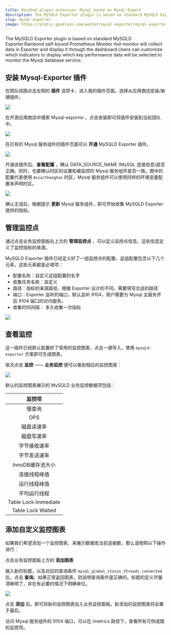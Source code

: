 ```yaml
---
title: Rainbod plugin extension：Mysql based on Mysql-Export
description: The MySQLD Exporter plugin is based on standard MySQLD Exporter.Rainbond Prometheus Monitor rbd-monitor will collect data in Exporter and show them through the dashboard
slug: mysql-exporter
image: https://static.goodrain.com/wechat/mysql-exporter/mysql-exporter.png
---
```


The MySQLD Exporter plugin is based on standard MySQLD Exporter.Rainbond self-bound Prometheus Monitor rbd-monitor will collect data in Exporter and display it through the dashboard.Users can customize which indicators to display which key performance data will be selected to monitor the Mysql database service.

<!--truncate-->

## 安装 Mysql-Exporter 插件

在团队视图点击左侧的 **插件** 选项卡，进入我的插件页面。选择从应用商店安装/新建插件。

![](https://static.goodrain.com/docs/5.3/component-op/custom-monitor/MySQLDExportor-2.png)

在开源应用商店中搜索 Mysql-exportor ，点击安装即可将插件安装到当前团队中。

![](https://static.goodrain.com/docs/5.3/component-op/custom-monitor/MySQLDExportor-3.png)

在已有的 Mysql 服务组件的插件页面可以 **开通** MySQLD Exporter 插件。

![](https://static.goodrain.com/docs/5.3/component-op/custom-monitor/custom-monitor-1.png)

开通该插件后，**查看配置** ，确认 DATA_SOURCE_NAME (MySQL 连接信息)是否正确。同时，也要确认时区的设置和被监控的 Mysql 服务组件是否一致。图中的配置代表使用 `Asia/Shanghai` 时区，Mysql 服务组件可以使用同样的环境变量配置来声明时区。

![](https://static.goodrain.com/docs/5.3/component-op/custom-monitor/MySQLDExportor-1.png)

确认无误后，根据提示 **更新** Mysql 服务组件，即可开始收集 MySQLD Exporter 提供的指标。

## 管理监控点

通过点击业务监控面板右上方的 **管理监控点** ，可以定义监控点信息，这些信息定义了监控指标的来源。

MySQLD Exporter 插件已经定义好了一组监控点的配置，这组配置包含以下几个元素，这些元素都是必填项：

- 配置名称：自定义这组配置的名字
- 收集任务名称：自定义
- 路径：指标的来源路径，根据 Exporter 设计的不同，需要填写合适的路径
- 端口：Exporter 监听的端口，默认监听 9104，用户需要为 Mysql 主服务开启 9104 端口的对内服务。
- 收集时间间隔： 多久收集一次指标

![](https://static.goodrain.com/docs/5.3/component-op/custom-monitor/MySQLDExportor-4.png)

## 查看监控

这一插件已经默认配置好了常用的监控图表，点击一键导入，使用 `mysqld-exportor` 方案即可生成图表。

依次点击 **监控** —— **业务监控** 便可以看到相应的监控图表：

![](https://static.goodrain.com/docs/5.3/component-op/custom-monitor/custom-monitor-3.png)

默认的监控图表展示的 MySQLD 业务监控数据项包括：

|          监控项         |
| :------------------: |
|          慢查询         |
|          OPS         |
|         磁盘读速率        |
|         磁盘写速率        |
|        字节接收速率        |
|        字节发送速率        |
|      InnoDB缓存池大小     |
|        连接线程峰值        |
|        运行线程峰值        |
|        平均运行线程        |
| Table Lock lmmediate |
|   Table Lock Waited  |

## 添加自定义监控图表

如果我们希望添加一个监控图表，来展示数据库当前连接数，那么请按照以下操作进行：

点击业务监控面板上方的 **添加图表**

输入新的标题，以及对应的查询条件 `mysql_global_status_threads_connected` 后，点击 **查询**。如果正常返回图表，则说明查询条件是正确的。标题的定义尽量清晰明了，并在有必要的情况下明确单位。

![](https://static.goodrain.com/docs/5.3/component-op/custom-monitor/custom-monitor-4.png)

点击 **添加** 后，即可将新的监控图表加入业务监控面板。新添加的监控图表将会置于最后。

访问 Mysql 服务组件的 9104 端口，可以在 /metrics 路径下，查看所有可供成图的监控项。

